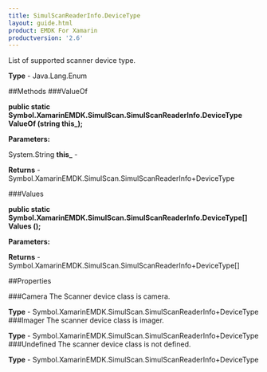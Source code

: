 ```yaml
---
title: SimulScanReaderInfo.DeviceType
layout: guide.html
product: EMDK For Xamarin 
productversion: '2.6' 
---
```

List of supported scanner device type.

**Type** - Java.Lang.Enum

##Methods
###ValueOf

**public static Symbol.XamarinEMDK.SimulScan.SimulScanReaderInfo.DeviceType ValueOf (string this_);**


        

**Parameters:**

System.String **this_**  - 
        

**Returns** - Symbol.XamarinEMDK.SimulScan.SimulScanReaderInfo+DeviceType

###Values

**public static Symbol.XamarinEMDK.SimulScan.SimulScanReaderInfo.DeviceType[] Values ();**


        

**Parameters:**

**Returns** - Symbol.XamarinEMDK.SimulScan.SimulScanReaderInfo+DeviceType[]

##Properties

###Camera
The Scanner device class is camera.

**Type** - Symbol.XamarinEMDK.SimulScan.SimulScanReaderInfo+DeviceType
###Imager
The scanner device class is imager.

**Type** - Symbol.XamarinEMDK.SimulScan.SimulScanReaderInfo+DeviceType
###Undefined
The scanner device class is not defined.

**Type** - Symbol.XamarinEMDK.SimulScan.SimulScanReaderInfo+DeviceType
